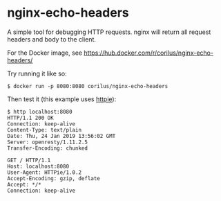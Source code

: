 # nginx-echo-headers

A simple tool for debugging HTTP requests. nginx will return all request headers and body to the client.

For the Docker image, see https://hub.docker.com/r/corilus/nginx-echo-headers/

Try running it like so:

```ShellSession
$ docker run -p 8080:8080 corilus/nginx-echo-headers
```

Then test it (this example uses [httpie](https://httpie.org/)):

```ShellSession
$ http localhost:8080
HTTP/1.1 200 OK
Connection: keep-alive
Content-Type: text/plain
Date: Thu, 24 Jan 2019 13:56:02 GMT
Server: openresty/1.11.2.5
Transfer-Encoding: chunked

GET / HTTP/1.1
Host: localhost:8080
User-Agent: HTTPie/1.0.2
Accept-Encoding: gzip, deflate
Accept: */*
Connection: keep-alive
```

